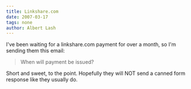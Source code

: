 ```yaml
---
title: Linkshare.com
date: 2007-03-17
tags: none
author: Albert Lash
---
```

I've been waiting for a linkshare.com payment for over a month, so I'm sending them this email:

<blockquote>

When will payment be issued?</blockquote>

Short and sweet, to the point. Hopefully they will NOT send a canned form response like they usually do.

